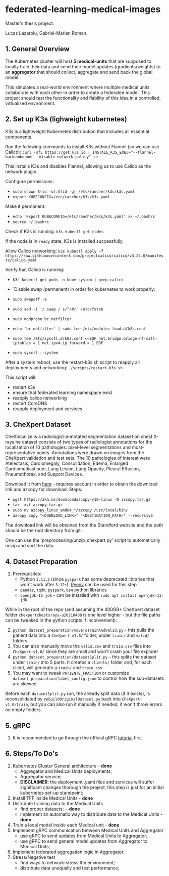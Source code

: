# federated-learning-medical-images

Master's thesis project.

Lucas Lazaroiu, Gabriel-Marian Roman.

## 1. General Overview

The Kubernetes cluster will host **5 medical-units** that are supposed to locally train their data and send their model updates (gradients/weights) to an **aggregator** that should collect, aggregate and send back the global model. 

This simulates a real-world environment where multiple medical units collaborate with each other in order to create a federated model. This project should test the functionality and fiability of this idea in a controlled, virtualized environment. 

## 2. Set up K3s (lighweight kubernetes)

K3s is a lightweight Kubernetes distribution that includes all essential components.

Run the following commands to install K3s without Flannel (so we can use Calico): `curl -sfL https://get.k3s.io | INSTALL_K3S_EXEC="--flannel-backend=none --disable-network-policy" sh -`

This installs K3s and disables Flannel, allowing us to use Calico as the network plugin.

Configure permissions:
- `sudo chown $(id -u):$(id -g) /etc/rancher/k3s/k3s.yaml`
- `export KUBECONFIG=/etc/rancher/k3s/k3s.yaml`

Make it permanent:
- `echo 'export KUBECONFIG=/etc/rancher/k3s/k3s.yaml' >> ~/.bashrc`
- `source ~/.bashrc`

Check if K3s is running: `k3s kubectl get nodes`

If the node is in `ready` state, K3s is installed successfully.

Allow Calico networking: `k3s kubectl apply -f https://raw.githubusercontent.com/projectcalico/calico/v3.25.0/manifests/calico.yaml`

Verify that Calico is running:
- `k3s kubectl get pods -n kube-system | grep calico`

- `Disable swap (permanent) in order for kubernetes to work properly:
- `sudo swapoff -a`
- `sudo sed -i '/ swap / s/^/#/' /etc/fstab`
- `sudo modprobe br_netfilter`
- `echo 'br_netfilter' | sudo tee /etc/modules-load.d/k8s.conf`
- `sudo tee /etc/sysctl.d/k8s.conf <<EOF
net.bridge.bridge-nf-call-iptables = 1
net.ipv4.ip_forward = 1
EOF`
- `sudo sysctl --system`

After a system reboot, use the restart-k3s.sh script to reapply all deployments and networking: `./scripts/restart-k3s.sh`

This script will:
- restart k3s
- ensure that federated learning namespace exist
- reapply calico networking
- restart CoreDNS
- reapply deployment and services

## 3. CheXpert Dataset

CheXlocalize is a radiologist-annotated segmentation dataset on chest X-rays.he dataset consists of two types of radiologist annotations 
for the localization of 10 pathologies: pixel-level segmentations and most-representative points. Annotations were drawn on images from 
the CheXpert validation and test sets.  The 10 pathologies of interest were Atelectasis, Cardiomegaly, Consolidation, Edema, Enlarged 
Cardiomediastinum, Lung Lesion, Lung Opacity, Pleural Effusion, Pneumothorax, and Support Devices. 

Download it from [here](https://stanfordaimi.azurewebsites.net/datasets/8cbd9ed4-2eb9-4565-affc-111cf4f7ebe2) - requires account in order to
obtain the download link and azcopy for download. Steps:
- `wget https://aka.ms/downloadazcopy-v10-linux -O azcopy.tar.gz`
- `tar -xvf azcopy.tar.gz`
- `sudo mv azcopy_linux_amd64_*/azcopy /usr/local/bin/`
- `azcopy copy "<DOWNLOAD_LINK>" "<DESTINATION_PATH>" --recursive`

The download link will be obtained from the Standford website and the path should be the root directory from git.

One can use the 'preprocessing/unzip_chexpert.py' script to automatically unzip and sort the data.

## 4. Dataset Preparation
1. Prerequisites:
    - Python `3.11.2` (since `pyspark` has some deprecated libraries that won't 
    work after `3.12+`). 
    [Pyenv](https://github.com/pyenv/pyenv?tab=readme-ov-file#installation) can 
    be used for this step
    - `pandas`, `tqdm`, `pyspark`, `bs4` python libraries
    - `openjdk-11-jdk` - can be installed with `sudo apt install openjdk-11-jdk`

While in the root of the repo (and assuming the 400GB+ CheXpert dataset 
folder `chexpertchestxrays-u20210408` is one level higher - but the file
paths can be tweaked in the python scripts if inconvenient):

2. `python dataset_preparation/moveToTrainAndValid.py` - this pulls 
    the patient data into a `CheXpert-v1.0/` folder, under `train/` and 
    `valid/` folders
3. You can also manually move the `valid.csv` and `train.csv` files into
    `CheXpert-v1.0/` since they are small and won't crash your file explorer
4. `python dataset_preparation/datasetSplit.py` - this splits the dataset
    under `train/` into 5 parts. It creates a `clients/` folder and, for each
    client, will generate a `train/` and `train.csv`
5. You may want to tweak `PATIENTS_FRACTION` or customize 
    `dataset_preparation/label_config.json` to control how the sub-datasets
    are skewed

Before each `datasetSplit.py` run, the already split data (if it exists),
is reconsolidated by `rebuildOriginalDataset.py` back into 
`CheXpert-v1.0/train`, but you can also run it manually if needed, 
it won't throw errors on empty folders.

## 5. gRPC
1. It is recommended to go through the official gRPC [tutorial](https://grpc.io/docs/languages/python/quickstart/) first

## 6. Steps/To Do's

1. Kubernetes Cluster General architecture - **done**
    - Aggregator and Medical Units deployments;
    - Aggregator service;
    - **DISCLAIMER**: the deployment .yaml files and services will suffer significant changes thorough the project, this step is just for an initial kubernetes set-up standpoint;
2. Install TFF inside Medical Units - **done**
3. Distribute training data to the Medical Units
    - find proper datasets; --**done**
    - implement an automatic way to distribute data to the Medical Units - **done**
4. Train a local model inside each Medical unit - **done**
5. Implement gRPC communication between Medical Units and Aggregator
    - use gRPC to send updates from Medical Units to Aggregator;
    - use gRPC to send general model updates from Aggregator to Medical Units;
6. Implement federated aggregation logic in Aggregator;
7. Stress/Negative test
    - find ways to network-stress the environment;
    - distribute data unequally and test performance;
